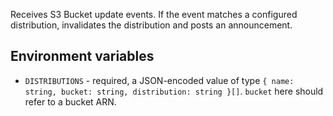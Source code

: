 Receives S3 Bucket update events. If the event matches a configured distribution, invalidates the distribution and posts an announcement.

## Environment variables

* `DISTRIBUTIONS` - required, a JSON-encoded value of type `{ name: string, bucket: string, distribution: string }[]`. `bucket` here should refer to a bucket ARN.
